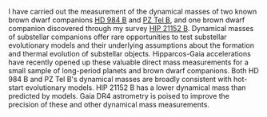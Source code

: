 I have carried out the measurement of the dynamical masses of two known brown dwarf companions [HD 984 B](https://ui.adsabs.harvard.edu/abs/2022AJ....163...50F/abstract) and [PZ Tel B](https://ui.adsabs.harvard.edu/abs/2023AJ....165..246F/abstract), and one brown dwarf companion discovered through my survey [HIP 21152 B](https://ui.adsabs.harvard.edu/abs/2023AJ....165...39F/abstract). Dynamical masses of substellar companions offer rare opportunities to test substellar evolutionary models and their underlying assumptions about the formation and thermal evolution of substellar objects. Hipparcos-Gaia accelerations have recently opened up these valuable direct mass measurements for a small sample of long-period planets and brown dwarf companions. Both HD 984 B and PZ Tel B's dynamical masses are broadly consistent with hot-start evolutionary models. HIP 21152 B has a lower dynamical mass than predicted by models. Gaia DR4 astrometry is poised to improve the precision of these and other dynamical mass measurements.